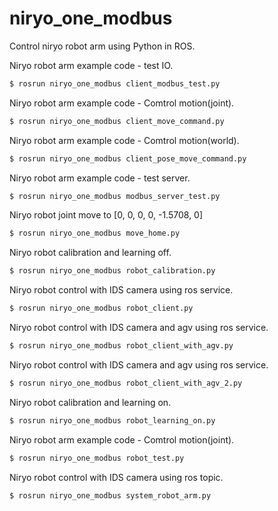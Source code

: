 # niryo_one_modbus
Control niryo robot arm using Python in ROS. 

Niryo robot arm example code - test IO.

``` bash
$ rosrun niryo_one_modbus client_modbus_test.py
```

Niryo robot arm example code - Comtrol motion(joint).

``` bash
$ rosrun niryo_one_modbus client_move_command.py
```

Niryo robot arm example code - Comtrol motion(world).

``` bash
$ rosrun niryo_one_modbus client_pose_move_command.py
```

Niryo robot arm example code - test server.

``` bash
$ rosrun niryo_one_modbus modbus_server_test.py
```

Niryo robot joint move to [0, 0, 0, 0, -1.5708, 0]

``` bash
$ rosrun niryo_one_modbus move_home.py
```

Niryo robot calibration and learning off.

``` bash
$ rosrun niryo_one_modbus robot_calibration.py
```

Niryo robot control with IDS camera using ros service.

``` bash
$ rosrun niryo_one_modbus robot_client.py
```

Niryo robot control with IDS camera and agv using ros service.

``` bash
$ rosrun niryo_one_modbus robot_client_with_agv.py
```

Niryo robot control with IDS camera and agv using ros service.

``` bash
$ rosrun niryo_one_modbus robot_client_with_agv_2.py
```

Niryo robot calibration and learning on.

``` bash
$ rosrun niryo_one_modbus robot_learning_on.py
```

Niryo robot arm example code - Comtrol motion(joint).

``` bash
$ rosrun niryo_one_modbus robot_test.py
```

Niryo robot control with IDS camera using ros topic.

``` bash
$ rosrun niryo_one_modbus system_robot_arm.py
```
